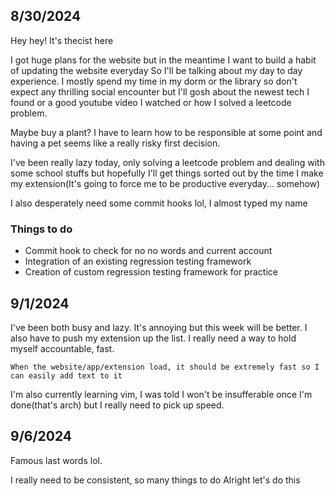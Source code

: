 ## 8/30/2024
Hey hey!
It's thecist here

I got huge plans for the website but in the meantime I want to build a habit of updating the website everyday
So I'll be talking about my day to day experience. I mostly spend my time in my dorm or the library so don't expect any thrilling social encounter but I'll gosh about the newest tech I found or a good youtube video I watched or how I solved a leetcode problem.

Maybe buy a plant? I have to learn how to be responsible at some point and having a pet seems like a really risky first decision.

I've been really lazy today, only solving a leetcode problem and dealing with some school stuffs but hopefully I'll get things sorted out by the time I make my extension(It's going to force me to be productive everyday... somehow)

I also desperately need some commit hooks lol, I almost typed my name

### Things to do
- Commit hook to check for no no words and current account
- Integration of an existing regression testing framework
- Creation of custom regression testing framework for practice

## 9/1/2024
I've been both busy and lazy. It's annoying but this week will be better. I also have to push my extension up the list. I really need a way to hold myself accountable, fast.

```
When the website/app/extension load, it should be extremely fast so I can easily add text to it
```

I'm also currently learning vim, I was told I won't be insufferable once I'm done(that's arch) but I really need to pick up speed.

## 9/6/2024
Famous last words lol.

I really need to be consistent, so many things to do
Alright let's do this
